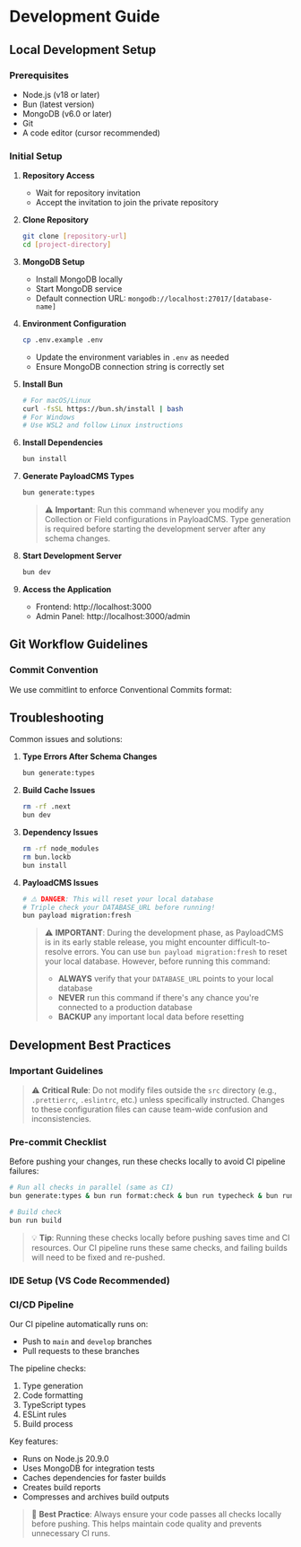 # Development Guide

## Local Development Setup

### Prerequisites

- Node.js (v18 or later)
- Bun (latest version)
- MongoDB (v6.0 or later)
- Git
- A code editor (cursor recommended)

### Initial Setup

1. **Repository Access**

   - Wait for repository invitation
   - Accept the invitation to join the private repository

2. **Clone Repository**

   ```bash
   git clone [repository-url]
   cd [project-directory]
   ```

3. **MongoDB Setup**

   - Install MongoDB locally
   - Start MongoDB service
   - Default connection URL: `mongodb://localhost:27017/[database-name]`

4. **Environment Configuration**

   ```bash
   cp .env.example .env
   ```

   - Update the environment variables in `.env` as needed
   - Ensure MongoDB connection string is correctly set

5. **Install Bun**

   ```bash
   # For macOS/Linux
   curl -fsSL https://bun.sh/install | bash
   # For Windows
   # Use WSL2 and follow Linux instructions
   ```

6. **Install Dependencies**

   ```bash
   bun install
   ```

7. **Generate PayloadCMS Types**

   ```bash
   bun generate:types
   ```

   > ⚠️ **Important**: Run this command whenever you modify any Collection or Field configurations in PayloadCMS. Type generation is required before starting the development server after any schema changes.

8. **Start Development Server**

   ```bash
   bun dev
   ```

9. **Access the Application**
   - Frontend: http://localhost:3000
   - Admin Panel: http://localhost:3000/admin

## Git Workflow Guidelines

### Commit Convention

We use commitlint to enforce Conventional Commits format:

## Troubleshooting

Common issues and solutions:

1. **Type Errors After Schema Changes**

   ```bash
   bun generate:types
   ```

2. **Build Cache Issues**

   ```bash
   rm -rf .next
   bun dev
   ```

3. **Dependency Issues**

   ```bash
   rm -rf node_modules
   rm bun.lockb
   bun install
   ```

4. **PayloadCMS Issues**
   ```bash
   # ⚠️ DANGER: This will reset your local database
   # Triple check your DATABASE_URL before running!
   bun payload migration:fresh
   ```
   > ⚠️ **IMPORTANT**: During the development phase, as PayloadCMS is in its early stable release, you might encounter difficult-to-resolve errors. You can use `bun payload migration:fresh` to reset your local database. However, before running this command:
   >
   > - **ALWAYS** verify that your `DATABASE_URL` points to your local database
   > - **NEVER** run this command if there's any chance you're connected to a production database
   > - **BACKUP** any important local data before resetting

## Development Best Practices

### Important Guidelines

> ⚠️ **Critical Rule**: Do not modify files outside the `src` directory (e.g., `.prettierrc`, `.eslintrc`, etc.) unless specifically instructed. Changes to these configuration files can cause team-wide confusion and inconsistencies.

### Pre-commit Checklist

Before pushing your changes, run these checks locally to avoid CI pipeline failures:

```bash
# Run all checks in parallel (same as CI)
bun generate:types & bun run format:check & bun run typecheck & bun run lint & wait

# Build check
bun run build
```

> 💡 **Tip**: Running these checks locally before pushing saves time and CI resources. Our CI pipeline runs these same checks, and failing builds will need to be fixed and re-pushed.

### IDE Setup (VS Code Recommended)

### CI/CD Pipeline

Our CI pipeline automatically runs on:

- Push to `main` and `develop` branches
- Pull requests to these branches

The pipeline checks:

1. Type generation
2. Code formatting
3. TypeScript types
4. ESLint rules
5. Build process

Key features:

- Runs on Node.js 20.9.0
- Uses MongoDB for integration tests
- Caches dependencies for faster builds
- Creates build reports
- Compresses and archives build outputs

> 🎯 **Best Practice**: Always ensure your code passes all checks locally before pushing. This helps maintain code quality and prevents unnecessary CI runs.
